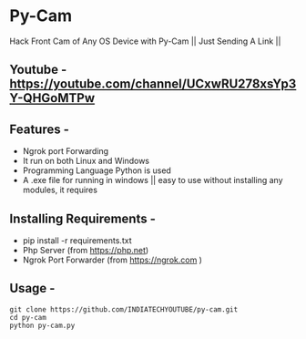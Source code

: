 # Py-Cam
Hack Front Cam of Any OS Device with Py-Cam || Just Sending A Link ||

## Youtube - https://youtube.com/channel/UCxwRU278xsYp3Y-QHGoMTPw

## Features -
 - Ngrok port Forwarding
 - It run on both Linux and Windows
 - Programming Language Python is used 
 - A .exe file for running in windows || easy to use without installing any modules, it requires
 
## Installing Requirements -
- pip install -r requirements.txt
- Php Server (from https://php.net)
- Ngrok Port Forwarder (from https://ngrok.com )

## Usage -
```
git clone https://github.com/INDIATECHYOUTUBE/py-cam.git
cd py-cam
python py-cam.py
```
